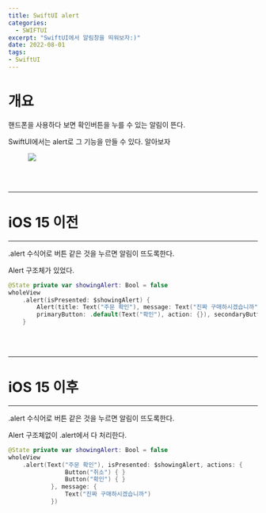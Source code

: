 ```yaml
---
title: SwiftUI alert
categories:
  - SWIFTUI 
excerpt: "SwiftUI에서 알림창을 띄워보자:)"
date: 2022-08-01
tags:
- SwiftUI
---
```




# 개요


핸드폰을 사용하다 보면 확인버튼을 누를 수 있는 알림이 뜬다.

SwiftUI에서는 alert로 그 기능을 만들 수 있다. 알아보자

<figure>
	<a href="https://user-images.githubusercontent.com/79088896/182154551-78328dee-1d33-4028-b3aa-85e3ac3356e4.png">
		<img src="https://user-images.githubusercontent.com/79088896/182154551-78328dee-1d33-4028-b3aa-85e3ac3356e4.png" class="w8" />
	</a>
</figure>



<br />
<br />

---

# iOS 15 이전

---

.alert 수식어로 버튼 같은 것을 누르면 알림이 뜨도록한다.

Alert 구조체가 있었다.


```swift
@State private var showingAlert: Bool = false
wholeView
    .alert(isPresented: $showingAlert) {
        Alert(title: Text("주문 확인"), message: Text("진짜 구매하시겠습니까"), 
        primaryButton: .default(Text("확인"), action: {}), secondaryButtoncancel(Text("취소")))
    }
```

<br />
<br />

---

# iOS 15 이후

---

.alert 수식어로 버튼 같은 것을 누르면 알림이 뜨도록한다.

Alert 구조체없이 .alert에서 다 처리한다.

```swift
@State private var showingAlert: Bool = false
wholeView
    .alert(Text("주문 확인"), isPresented: $showingAlert, actions: {
                Button("취소") { }
                Button("확인") { }
            }, message: {
                Text("진짜 구매하시겠습니까")
            })
```

